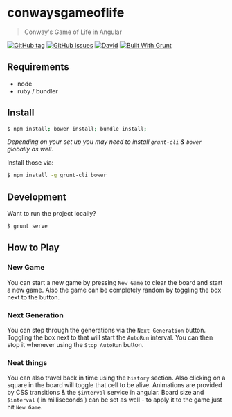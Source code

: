 # conwaysgameoflife

> Conway's Game of Life in Angular

[![GitHub tag](https://img.shields.io/github/tag/kuatsure/conwaysgameoflife.svg?style=flat-square)]()
[![GitHub issues](https://img.shields.io/github/issues/kuatsure/conwaysgameoflife.svg?style=flat-square)](https://waffle.io/kuatsure/conwaysgameoflife)
[![David](https://img.shields.io/david/kuatsure/conwaysgameoflife.svg?style=flat-square)]()
[![Built With Grunt](http://img.shields.io/badge/built%20with-grunt-fcaa31.svg?style=flat-square)](http://gruntjs.com/)

## Requirements

* node
* ruby / bundler

## Install

```sh
$ npm install; bower install; bundle install;
```

_Depending on your set up you may need to install `grunt-cli` & `bower` globally as well._

Install those via:

```sh
$ npm install -g grunt-cli bower
```

## Development

Want to run the project locally?

```sh
$ grunt serve
```

## How to Play

### New Game

You can start a new game by pressing `New Game` to clear the board and start a new game. Also the game can be completely random by toggling the box next to the button.

### Next Generation

You can step through the generations via the `Next Generation` button. Toggling the box next to that will start the `AutoRun` interval. You can then stop it whenever using the `Stop AutoRun` button.

### Neat things

You can also travel back in time using the `history` section. Also clicking on a square in the board will toggle that cell to be alive. Animations are provided by CSS transitions & the `$interval` service in angular. Board size and `$interval` ( in milliseconds ) can be set as well - to apply it to the game just hit `New Game`.

